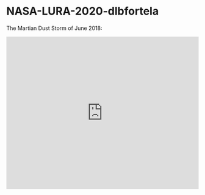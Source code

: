 # NASA-LURA-2020-dlbfortela

The Martian Dust Storm of June 2018:

<iframe src='https://mars.nasa.gov/embed/21914/' width='100%' height='400'  scrolling='no' frameborder='0'></iframe>

